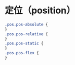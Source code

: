 # 定位（position）

```css
.pos.pos-absolute {
}
.pos.pos-relative {
}
.pos.pos-static {
}
.pos.pos-flex {
}
```

